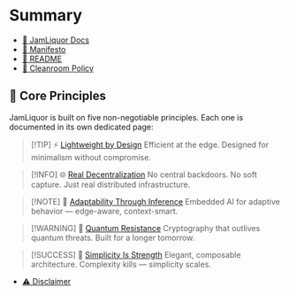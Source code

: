# Summary

- [📘 JamLiquor Docs](./index.md)
- [📜 Manifesto](./MANIFESTO.md)
- [🧰 README](./README.md)
- [🧼 Cleanroom Policy](./cleanroom.md)

## 🌟 Core Principles
JamLiquor is built on five non-negotiable principles. Each one is documented in its own dedicated page:

> [!TIP] ⚡ [Lightweight by Design](./EDGE.md)
> Efficient at the edge. Designed for minimalism without compromise.

> [!INFO] 🌐 [Real Decentralization](./DECENTRALIZATION.md)
> No central backdoors. No soft capture. Just real distributed infrastructure.

> [!NOTE] 🧠 [Adaptability Through Inference](./AI.md)
> Embedded AI for adaptive behavior — edge-aware, context-smart.

> [!WARNING] 🔐 [Quantum Resistance](./PQC.md)
> Cryptography that outlives quantum threats. Built for a longer tomorrow.

> [!SUCCESS] 🧱 [Simplicity Is Strength](./ARCHITECTURE.md)
> Elegant, composable architecture. Complexity kills — simplicity scales.


- [⚠️ Disclaimer](./DISCLAIMER.md)
